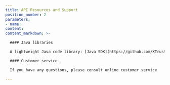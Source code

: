 ```yaml
---
title: API Resources and Support
position_number: 2
parameters:
- name:
content:
content_markdown: >-

  #### Java libraries

  A lightweight Java code library: [Java SDK](https://github.com/XTrust-lab/java-demo)

  #### Customer service

  If you have any questions, please consult online customer service

---
```



